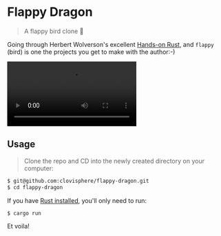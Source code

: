 # Flappy Dragon

> A flappy bird clone 🤭

Going through Herbert Wolverson's excellent [Hands-on Rust](https://pragprog.com/titles/hwrust/hands-on-rust/), and `flappy` (bird) is one the projects you get to make with the author:-)


![flappy dragon](./flappy.mp4)


## Usage

> Clone the repo and CD into the newly created directory on your computer:

```bash
$ git@github.com:clovisphere/flappy-dragon.git
$ cd flappy-dragon
```

If you have [Rust installed](https://www.rust-lang.org/tools/install), you'll only need to run:

```bash
$ cargo run
```

Et voila!

